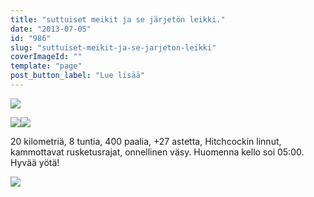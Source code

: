 ```yaml
---
title: "suttuiset meikit ja se järjetön leikki."
date: "2013-07-05"
id: "986"
slug: "suttuiset-meikit-ja-se-jarjeton-leikki"
coverImageId: ""
template: "page"
post_button_label: "Lue lisää"
---
```


[![](images/2013-07-05-317.png)](http://2.bp.blogspot.com/-wLIGhnL8bW0/UdciYptENqI/AAAAAAAAGLw/HcQv6LJ6O48/s1600/2013-07-05-317.png)

  

[![](images/2013-07-05-327.png)](http://3.bp.blogspot.com/-lRNf0WOG1PU/UdciY4U25iI/AAAAAAAAGMA/akUhEVg3Eog/s1600/2013-07-05-327.png)[![](images/2013-07-05-329.png)](http://2.bp.blogspot.com/-LUFG99goULo/UdciYxKdm8I/AAAAAAAAGME/GV74iTNJ6d4/s1600/2013-07-05-329.png)

  

20 kilometriä, 8 tuntia, 400 paalia, +27 astetta, Hitchcockin linnut, kammottavat rusketusrajat, onnellinen väsy. Huomenna kello soi 05:00. Hyvää yötä!

  

[![](images/ak.png)](http://3.bp.blogspot.com/-lsX8inAPQ_k/UdciZB_74fI/AAAAAAAAGL0/SrE00kH7d2U/s1600/ak.png)
